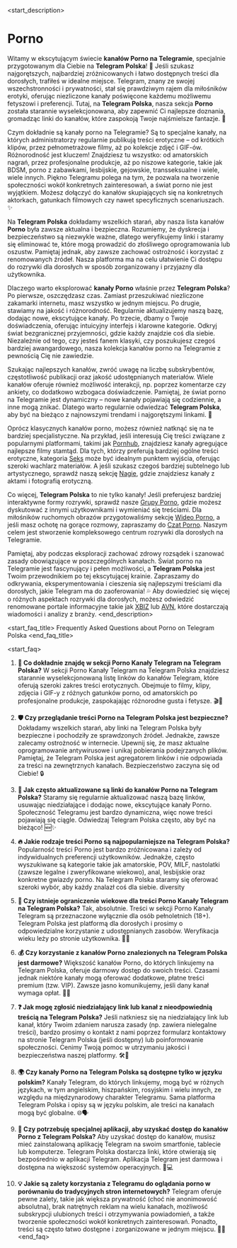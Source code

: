 <start_description>
# Porno

Witamy w ekscytującym świecie **kanałów Porno na Telegramie**, specjalnie przygotowanym dla Ciebie na **Telegram Polska**! 🔞 Jeśli szukasz najgorętszych, najbardziej zróżnicowanych i łatwo dostępnych treści dla dorosłych, trafiłeś w idealne miejsce. Telegram, znany ze swojej wszechstronności i prywatności, stał się prawdziwym rajem dla miłośników erotyki, oferując niezliczone kanały poświęcone każdemu możliwemu fetyszowi i preferencji. Tutaj, na **Telegram Polska**, nasza sekcja **Porno** została starannie wyselekcjonowana, aby zapewnić Ci najlepsze doznania, gromadząc linki do kanałów, które zaspokoją Twoje najśmielsze fantazje. 🚀

Czym dokładnie są kanały porno na Telegramie? Są to specjalne kanały, na których administratorzy regularnie publikują treści erotyczne – od krótkich klipów, przez pełnometrażowe filmy, aż po kolekcje zdjęć i GIF-ów. Różnorodność jest kluczem! Znajdziesz tu wszystko: od amatorskich nagrań, przez profesjonalne produkcje, aż po niszowe kategorie, takie jak BDSM, porno z zabawkami, lesbijskie, gejowskie, transseksualne i wiele, wiele innych. Piękno Telegramu polega na tym, że pozwala na tworzenie społeczności wokół konkretnych zainteresowań, a świat porno nie jest wyjątkiem. Możesz dołączyć do kanałów skupiających się na konkretnych aktorkach, gatunkach filmowych czy nawet specyficznych scenariuszach. ✨

Na **Telegram Polska** dokładamy wszelkich starań, aby nasza lista kanałów **Porno** była zawsze aktualna i bezpieczna. Rozumiemy, że dyskrecja i bezpieczeństwo są niezwykle ważne, dlatego weryfikujemy linki i staramy się eliminować te, które mogą prowadzić do złośliwego oprogramowania lub oszustw. Pamiętaj jednak, aby zawsze zachować ostrożność i korzystać z renomowanych źródeł. Nasza platforma ma na celu ułatwienie Ci dostępu do rozrywki dla dorosłych w sposób zorganizowany i przyjazny dla użytkownika.

Dlaczego warto eksplorować **kanały Porno** właśnie przez **Telegram Polska**? Po pierwsze, oszczędzasz czas. Zamiast przeszukiwać niezliczone zakamarki internetu, masz wszystko w jednym miejscu. Po drugie, stawiamy na jakość i różnorodność. Regularnie aktualizujemy naszą bazę, dodając nowe, ekscytujące kanały. Po trzecie, dbamy o Twoje doświadczenia, oferując intuicyjny interfejs i klarowne kategorie. Odkryj świat bezgranicznej przyjemności, gdzie każdy znajdzie coś dla siebie. Niezależnie od tego, czy jesteś fanem klasyki, czy poszukujesz czegoś bardziej awangardowego, nasza kolekcja kanałów porno na Telegramie z pewnością Cię nie zawiedzie.

Szukając najlepszych kanałów, zwróć uwagę na liczbę subskrybentów, częstotliwość publikacji oraz jakość udostępnianych materiałów. Wiele kanałów oferuje również możliwość interakcji, np. poprzez komentarze czy ankiety, co dodatkowo wzbogaca doświadczenie. Pamiętaj, że świat porno na Telegramie jest dynamiczny – nowe kanały pojawiają się codziennie, a inne mogą znikać. Dlatego warto regularnie odwiedzać **Telegram Polska**, aby być na bieżąco z najnowszymi trendami i najgorętszymi linkami. 🍑

Oprócz klasycznych kanałów porno, możesz również natknąć się na te bardziej specjalistyczne. Na przykład, jeśli interesują Cię treści związane z popularnymi platformami, takimi jak [Pornhub](/kanaly/pornhub), znajdziesz kanały agregujące najlepsze filmy stamtąd. Dla tych, którzy preferują bardziej ogólne treści erotyczne, kategoria [Seks](/kanaly/seks) może być idealnym punktem wyjścia, oferując szeroki wachlarz materiałów. A jeśli szukasz czegoś bardziej subtelnego lub artystycznego, sprawdź naszą sekcję [Nagie](/kanaly/nagie), gdzie znajdziesz kanały z aktami i fotografią erotyczną.

Co więcej, **Telegram Polska** to nie tylko kanały! Jeśli preferujesz bardziej interaktywne formy rozrywki, sprawdź nasze [Grupy Porno](/grupy/porno), gdzie możesz dyskutować z innymi użytkownikami i wymieniać się treściami. Dla miłośników ruchomych obrazów przygotowaliśmy sekcję [Wideo Porno](/wideo/porno), a jeśli masz ochotę na gorące rozmowy, zapraszamy do [Czat Porno](/czat/porno). Naszym celem jest stworzenie kompleksowego centrum rozrywki dla dorosłych na Telegramie.

Pamiętaj, aby podczas eksploracji zachować zdrowy rozsądek i szanować zasady obowiązujące w poszczególnych kanałach. Świat porno na Telegramie jest fascynujący i pełen możliwości, a **Telegram Polska** jest Twoim przewodnikiem po tej ekscytującej krainie. Zapraszamy do odkrywania, eksperymentowania i cieszenia się najlepszymi treściami dla dorosłych, jakie Telegram ma do zaoferowania! 💦 Aby dowiedzieć się więcej o różnych aspektach rozrywki dla dorosłych, możesz odwiedzić renomowane portale informacyjne takie jak [XBIZ](https://www.xbiz.com) lub [AVN](https://avn.com), które dostarczają wiadomości i analizy z branży.
<end_description>

<start_faq_title>
Frequently Asked Questions about Porno on Telegram Polska
<end_faq_title>

<start_faq>
1. **🤔 Co dokładnie znajdę w sekcji Porno Kanały Telegram na Telegram Polska?**
W sekcji Porno Kanały Telegram na Telegram Polska znajdziesz starannie wyselekcjonowaną listę linków do kanałów Telegram, które oferują szeroki zakres treści erotycznych. Obejmuje to filmy, klipy, zdjęcia i GIF-y z różnych gatunków porno, od amatorskich po profesjonalne produkcje, zaspokajając różnorodne gusta i fetysze. 🎬🍑

2. **🛡️ Czy przeglądanie treści Porno na Telegram Polska jest bezpieczne?**
Dokładamy wszelkich starań, aby linki na Telegram Polska były bezpieczne i pochodziły ze sprawdzonych źródeł. Jednakże, zawsze zalecamy ostrożność w internecie. Upewnij się, że masz aktualne oprogramowanie antywirusowe i unikaj pobierania podejrzanych plików. Pamiętaj, że Telegram Polska jest agregatorem linków i nie odpowiada za treści na zewnętrznych kanałach. Bezpieczeństwo zaczyna się od Ciebie! 🔒

3. **🔄 Jak często aktualizowane są linki do kanałów Porno na Telegram Polska?**
Staramy się regularnie aktualizować naszą bazę linków, usuwając niedziałające i dodając nowe, ekscytujące kanały Porno. Społeczność Telegramu jest bardzo dynamiczna, więc nowe treści pojawiają się ciągle. Odwiedzaj Telegram Polska często, aby być na bieżąco! 🆕✨

4. **🔥 Jakie rodzaje treści Porno są najpopularniejsze na Telegram Polska?**
Popularność treści Porno jest bardzo zróżnicowana i zależy od indywidualnych preferencji użytkowników. Jednakże, często wyszukiwane są kategorie takie jak amatorskie, POV, MILF, nastolatki (zawsze legalne i zweryfikowane wiekowo), anal, lesbijskie oraz konkretne gwiazdy porno. Na Telegram Polska staramy się oferować szeroki wybór, aby każdy znalazł coś dla siebie. diversity

5. **🔞 Czy istnieje ograniczenie wiekowe dla treści Porno Kanały Telegram na Telegram Polska?**
Tak, absolutnie. Treści w sekcji Porno Kanały Telegram są przeznaczone wyłącznie dla osób pełnoletnich (18+). Telegram Polska jest platformą dla dorosłych i prosimy o odpowiedzialne korzystanie z udostępnianych zasobów. Weryfikacja wieku leży po stronie użytkownika. 🚫👶

6. **💰 Czy korzystanie z kanałów Porno znalezionych na Telegram Polska jest darmowe?**
Większość kanałów Porno, do których linkujemy na Telegram Polska, oferuje darmowy dostęp do swoich treści. Czasami jednak niektóre kanały mogą oferować dodatkowe, płatne treści premium (tzw. VIP). Zawsze jasno komunikujemy, jeśli dany kanał wymaga opłat. 💸🆓

7. **❓ Jak mogę zgłosić niedziałający link lub kanał z nieodpowiednią treścią na Telegram Polska?**
Jeśli natkniesz się na niedziałający link lub kanał, który Twoim zdaniem narusza zasady (np. zawiera nielegalne treści), bardzo prosimy o kontakt z nami poprzez formularz kontaktowy na stronie Telegram Polska (jeśli dostępny) lub poinformowanie społeczności. Cenimy Twoją pomoc w utrzymaniu jakości i bezpieczeństwa naszej platformy. 🛠️💬

8. **🌍 Czy kanały Porno na Telegram Polska są dostępne tylko w języku polskim?**
Kanały Telegram, do których linkujemy, mogą być w różnych językach, w tym angielskim, hiszpańskim, rosyjskim i wielu innych, ze względu na międzynarodowy charakter Telegramu. Sama platforma Telegram Polska i opisy są w języku polskim, ale treści na kanałach mogą być globalne. 🌐🗣️

9. **📱 Czy potrzebuję specjalnej aplikacji, aby uzyskać dostęp do kanałów Porno z Telegram Polska?**
Aby uzyskać dostęp do kanałów, musisz mieć zainstalowaną aplikację Telegram na swoim smartfonie, tablecie lub komputerze. Telegram Polska dostarcza linki, które otwierają się bezpośrednio w aplikacji Telegram. Aplikacja Telegram jest darmowa i dostępna na większość systemów operacyjnych. 📲💻

10. **💡 Jakie są zalety korzystania z Telegramu do oglądania porno w porównaniu do tradycyjnych stron internetowych?**
Telegram oferuje pewne zalety, takie jak większa prywatność (choć nie anonimowość absolutna), brak natrętnych reklam na wielu kanałach, możliwość subskrypcji ulubionych treści i otrzymywania powiadomień, a także tworzenie społeczności wokół konkretnych zainteresowań. Ponadto, treści są często łatwo dostępne i zorganizowane w jednym miejscu. 🚀🤫
<end_faq>